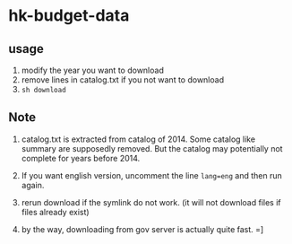 # hk-budget-data

## usage

  1. modify the year you want to download
  2. remove lines in catalog.txt if you not want to download
  3. `sh download`

## Note

  1. catalog.txt is extracted from catalog of 2014. 
     Some catalog like summary are supposedly removed.
     But the catalog may potentially not complete for 
     years before 2014.

  2. If you want english version, uncomment the line 
     `lang=eng` and then run again.

  3. rerun download if the symlink do not work. 
     (it will not download files if files already exist)

  4. by the way, downloading from gov server is actually 
     quite fast. =]